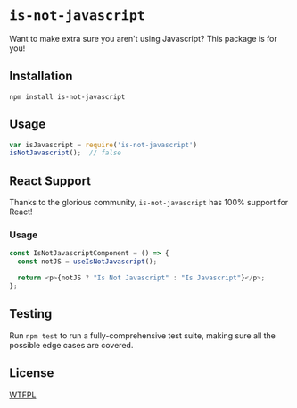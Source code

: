 # `is-not-javascript`

Want to make extra sure you aren't using Javascript? This package is for you!

## Installation
`npm install is-not-javascript`

## Usage

```javascript
var isJavascript = require('is-not-javascript')
isNotJavascript();  // false
```

## React Support

Thanks to the glorious community, `is-not-javascript` has 100% support for React!

### Usage

```javascript
const IsNotJavascriptComponent = () => {
  const notJS = useIsNotJavascript();

  return <p>{notJS ? "Is Not Javascript" : "Is Javascript"}</p>;
};
```

## Testing

Run `npm test` to run a fully-comprehensive test suite, making sure all the possible edge cases are covered.

## License
[WTFPL](http://www.wtfpl.net/)
